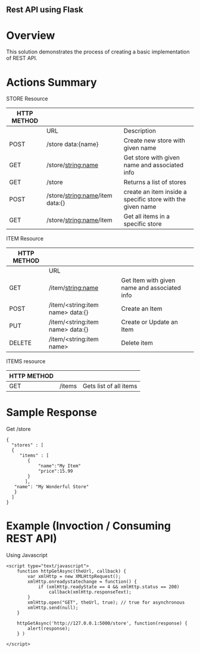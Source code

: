 ## Rest API using Flask 

# Overview

This solution demonstrates the process of creating a basic implementation of REST API. 

# Actions Summary

STORE Resource


| HTTP METHOD |                        |                                                                      |
|-------------|------------------------|----------------------------------------------------------------------|
|             | URL                    | Description                                                          |
| POST        | /store data:{name}     | Create new store with given name                                     |
| GET         | /store/<string:name>   | Get store with given name and associated info                        |
| GET         | /store                 | Returns a list of stores                                             |
| POST        | /store/<string:name>/item data:{} | create an item inside a specific store with the given name|
| GET         | /store/<string:name>/item | Get all items in a specific store                                 |

ITEM Resource

| HTTP METHOD |                                      |                                                       |
|-------------|--------------------------------------|-------------------------------------------------------|
|             | URL                                  |                                                       |
|  GET        | /item/<string:name>                  | Get Item with given name and associated info          |
|  POST       | /item/<string:item name>    data:{}  | Create an Item                                        |
|  PUT        | /item/<string:item name>    data:{}  | Create or Update an Item                              |
| DELETE      | /item/<string:item name>             | Delete  item                                          |

ITEMS resource

| HTTP METHOD |                                      |                                                       |
|-------------|--------------------------------------|-------------------------------------------------------|
| GET         | /items                               | Gets list of all items                                |


# Sample Response 

Get /store

```
{ 
  "stores" : [
  {   
     "items" : [
        { 
            "name":"My Item"
            "price":15.99
        }
       ],
   "name": "My Wonderful Store"
   }
  ]
}
```
# Example (Invoction / Consuming REST API)

Using Javascript

```
<script type="text/javascript">
    function httpGetAsync(theUrl, callback) {
        var xmlHttp = new XMLHttpRequest();
        xmlHttp.onreadystatechange = function() {
            if (xmlHttp.readyState == 4 && xmlHttp.status == 200)
                callback(xmlHttp.responseText);
        }
        xmlHttp.open("GET", theUrl, true); // true for asynchronous
        xmlHttp.send(null);
    }

    httpGetAsync('http://127.0.0.1:5000/store', function(response) {
        alert(response);
    } )

</script>
```



